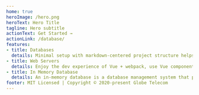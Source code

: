 ```yaml
---
home: true
heroImage: /hero.png
heroText: Hero Title
tagline: Hero subtitle
actionText: Get Started →
actionLink: /database/
features:
- title: Databases
  details: Minimal setup with markdown-centered project structure helps you focus on writing. 
- title: Web Servers 
  details: Enjoy the dev experience of Vue + webpack, use Vue components in markdown, and develop custom themes with Vue.
- title: In Memory Database
  details: An in-memory database is a database management system that primarily relies on main memory for computer data storage.
footer: MIT Licensed | Copyright © 2020-present Globe Telecom
---
```

